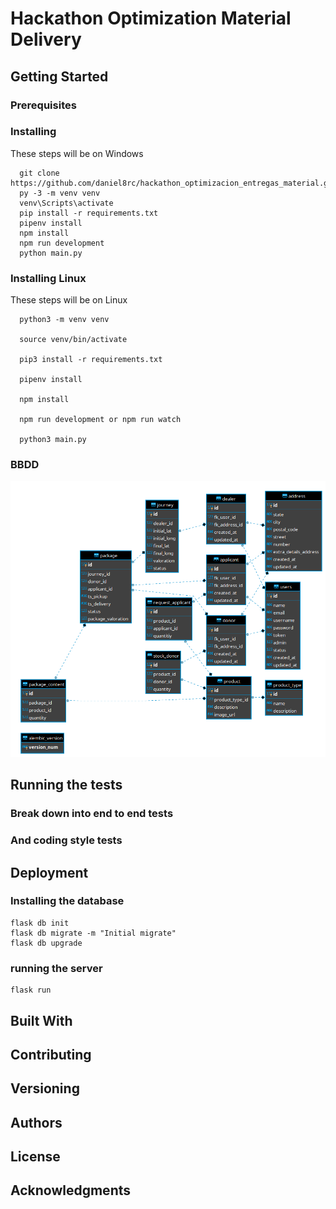 # Hackathon Optimization Material Delivery

## Getting Started

### Prerequisites

### Installing

These steps will be on Windows

```
  git clone https://github.com/daniel8rc/hackathon_optimizacion_entregas_material.git
  py -3 -m venv venv
  venv\Scripts\activate
  pip install -r requirements.txt
  pipenv install
  npm install
  npm run development
  python main.py
```

### Installing Linux

These steps will be on Linux

```
  python3 -m venv venv

  source venv/bin/activate

  pip3 install -r requirements.txt

  pipenv install

  npm install

  npm run development or npm run watch

  python3 main.py
```

### BBDD

![BBDDv1](mockups/BBDDv1.png)

## Running the tests

### Break down into end to end tests

### And coding style tests

## Deployment

### Installing the database

```
flask db init
flask db migrate -m "Initial migrate"
flask db upgrade
```

### running the server

```
flask run
```

## Built With

## Contributing

## Versioning

## Authors

## License

## Acknowledgments
